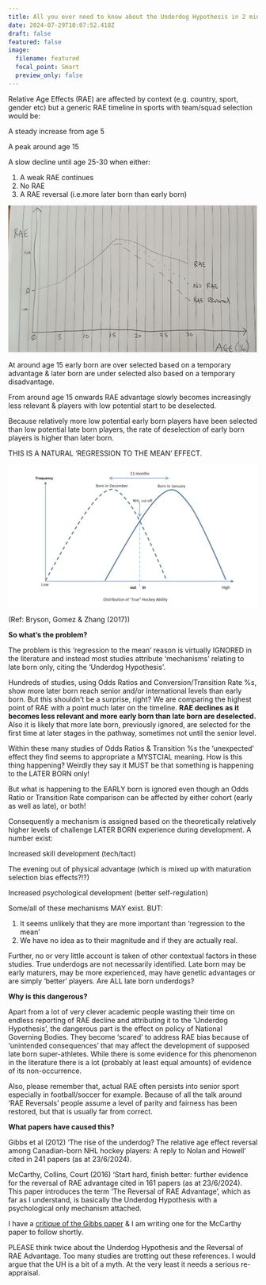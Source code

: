 ```yaml
---
title: All you ever need to know about the Underdog Hypothesis in 2 minutes
date: 2024-07-29T10:07:52.418Z
draft: false
featured: false
image:
  filename: featured
  focal_point: Smart
  preview_only: false
---
```

Relative Age Effects (RAE) are affected by context (e.g. country, sport, gender etc) but a generic RAE timeline in sports with team/squad selection would be:

A steady increase from age 5

A peak around age 15

A slow decline until age 25-30 when either:

1. A weak RAE continues
2. No RAE
3. A RAE reversal (i.e.more later born than early born)

![](rae-timeline.png)

At around age 15 early born are over selected based on a temporary advantage & later born are under selected also based on a temporary disadvantage.

From around age 15 onwards RAE advantage slowly becomes increasingly less relevant & players with low potential start to be deselected.

Because relatively more low potential early born players have been selected than low potential late born players, the rate of deselection of early born players is higher than later born. 

THIS IS A NATURAL ‘REGRESSION TO THE MEAN’ EFFECT.

![](rae-selection-bias.png)

(﻿Ref: Bryson, Gomez & Zhang (2017))

**So what’s the problem?**

The problem is this ‘regression to the mean’ reason is virtually IGNORED in the literature and instead most studies attribute ‘mechanisms’ relating to late born only, citing the ‘Underdog Hypothesis’.

Hundreds of studies, using Odds Ratios and Conversion/Transition Rate %s, show more later born reach senior and/or international levels than early born. But this shouldn’t be a surprise, right? We are comparing the highest point of RAE with a point much later on the timeline. **RAE declines as it becomes less relevant and more early born than late born are deselected.** Also it is likely that more late born, previously ignored, are selected for the first time at later stages in the pathway, sometimes not until the senior level.

Within these many studies of Odds Ratios & Transition %s the ‘unexpected’ effect they find seems to appropriate a MYSTCIAL meaning. How is this thing happening? Weirdly they say it MUST be that something is happening to the LATER BORN only!

But what is happening to the EARLY born is ignored even though an Odds Ratio or Transition Rate comparison can be affected by either cohort (early as well as late), or both!

Consequently a mechanism is assigned based on the theoretically relatively higher levels of challenge LATER BORN experience during development. A number exist:

Increased skill development (tech/tact)

The evening out of physical advantage (which is mixed up with maturation selection bias effects?!?)

Increased psychological development (better self-regulation)

Some/all of these mechanisms MAY exist. BUT:

1. It seems unlikely that they are more important than ‘regression to the mean’
2. We have no idea as to their magnitude and if they are actually real.

Further, no or very little account is taken of other contextual factors in these studies. True underdogs are not necessarily identified. Late born may be early maturers, may be more experienced, may have genetic advantages or are simply ‘better’ players. Are ALL late born underdogs?

**Why is this dangerous?**

Apart from a lot of very clever academic people wasting their time on endless reporting of RAE decline and attributing it to the ‘Underdog Hypothesis’, the dangerous part is the effect on policy of National Governing Bodies. They become ‘scared’ to address RAE bias because of ‘unintended consequences’ that may affect the development of supposed late born super-athletes. While there is some evidence for this phenomenon in the literature there is a lot (probably at least equal amounts) of evidence of its non-occurrence.

Also, please remember that, actual RAE often persists into senior sport especially in football/soccer for example. Because of all the talk around ‘RAE Reversals’ people assume a level of parity and fairness has been restored, but that is usually far from correct.

**What papers have caused this?**

Gibbs et al (2012) ‘The rise of the underdog? The relative age effect reversal among Canadian-born NHL hockey players: A reply to Nolan and Howell’ cited in 241 papers (as at 23/6/2024).

McCarthy, Collins, Court (2016) ‘Start hard, finish better: further evidence for the reversal of RAE advantage cited in 161 papers (as at 23/6/2024). This paper introduces the term ‘The Reversal of RAE Advantage’, which as far as I understand, is basically the Underdog Hypothesis with a psychological only mechanism attached.

I have a [critique of the Gibbs paper](https://onemoresummer.co.uk/post/rise-of-the-underdog-or-fall-of-the-top-dog-a-study-of-canadian-ice-hockey-stats-from-gibbs-et-al-2012/) & I am writing one for the McCarthy paper to follow shortly.

PLEASE think twice about the Underdog Hypothesis and the Reversal of RAE Advantage. Too many studies are trotting out these references. I would argue that the UH is a bit of a myth. At the very least it needs a serious re-appraisal.